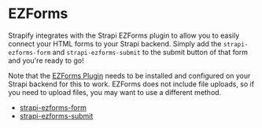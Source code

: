 # EZForms

Strapify integrates with the Strapi EZForms plugin to allow you to easily connect your HTML forms to your Strapi backend.  Simply add the `strapi-ezforms-form` and `strapi-ezforms-submit` to the submit button of that form and you're ready to go!

Note that the <a href="https://market.strapi.io/plugins/strapi-plugin-ezforms" target="_blank">EZForms Plugin</a> needs to be installed and configured on your Strapi backend for this to work.  EZForms does not include file uploads, so if you need to upload files, you may want to use a different method.

- [strapi-ezforms-form](strapi-ezforms-form.md)
- [strapi-ezforms-submit](strapi-ezforms-submit.md)